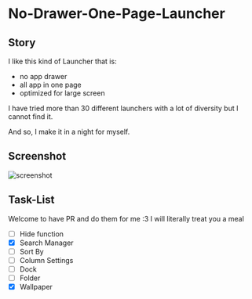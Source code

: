 # No-Drawer-One-Page-Launcher

## Story

I like this kind of Launcher that is:
- no app drawer
- all app in one page
- optimized for large screen

I have tried more than 30 different launchers with a lot of diversity but I cannot find it.

And so, I make it in a night for myself.

## Screenshot

![screenshot](https://user-images.githubusercontent.com/350283/39676198-76abee80-51a1-11e8-98db-8389b6f43318.png)


## Task-List

Welcome to have PR and do them for me :3
I will literally treat you a meal

- [ ] Hide function
- [x] Search Manager
- [ ] Sort By
- [ ] Column Settings
- [ ] Dock
- [ ] Folder
- [x] Wallpaper